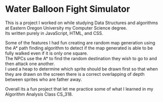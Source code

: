 # Water Balloon Fight Simulator  
This is a project I worked on while studying Data Structures and algorithms at Eastern Oregon University my Computer Science degree.  
Its written purely in JavaScript, HTML, and CSS.  
  
Some of the features I had fun creating are random map generation using the A* path finding algorithm to detect if the map generated is able to be fully walked even if it is only one square.  
The NPCs use the A* to find the random destination they wish to go to and then attack one another.  
I used a heap to determine which sprite should be drawn first so that when they are drawn on the screen there is a correct overlapping of depth between sprites who are father away.  
  
Overall its a fun project that let me practice some of what I learned in my Algorithm Analysis Class CS_318.  
